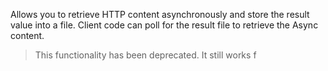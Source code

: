 ﻿Allows you to retrieve HTTP content asynchronously and store the result value into a file. Client code can poll for the result file to retrieve the Async content.> This functionality has been deprecated. It still works f
